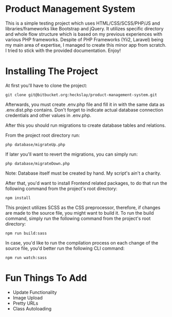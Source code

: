 # Product Management System
This is a simple testing project which uses HTML/CSS/SCSS/PHP/JS and libraries/frameworks
like Bootstrap and jQuery. It utilizes specific directory and whole flow structure which is based on my previous
experiences with various PHP frameworks. Despite of PHP Frameworks (Yii2, Laravel) being my main area of expertise,
I managed to create this minor app from scratch. I tried to stick with the provided documentation. Enjoy!

# Installing The Project
At first you'll have to clone the project:

``git clone git@bitbucket.org:heckslay/product-management-system.git ``

Afterwards, you must create .env.php file and fill it in with the same data as .env.dist.php contains. 
Don't forget to indicate actual database connection credentials and other values in .env.php. 

After this you should run migrations to create database tables and relations.

From the project root directory run:

``php database/migrateUp.php``

If later you'll want to revert the migrations, you can simply run:


``php database/migrateDown.php``

Note: Database itself must be created by hand. My script's ain't a charity. 

After that, you'd want to install Frontend related packages, to do that run the following command from the
project's root directory:

``npm install``

This project utilizes SCSS as the CSS preprocessor, therefore, if changes are made to the source file,
you might want to build it. To run the build command, simply run the following command from the project's
root directory:

``npm run build:sass``

In case, you'd like to run the compilation process on each change of the source file, you'd better run the following
CLI command:

``npm run watch:sass``

# Fun Things To Add
- Update Functionality
- Image Upload
- Pretty URLs
- Class Autoloading
